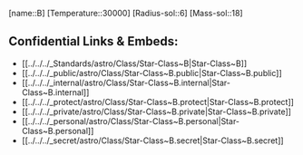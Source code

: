﻿---
confidential: public
isDeleted: false
isReadOnly: false
SpocWebEntityId: 28188
tags:
- astro/StarClass
type: StarClass
---

[name::B]
[Temperature::30000]
[Radius-sol::6]
[Mass-sol::18]




## Confidential Links & Embeds: 
- [[../../../_Standards/astro/Class/Star-Class~B|Star-Class~B]] 
- [[../../../_public/astro/Class/Star-Class~B.public|Star-Class~B.public]] 
- [[../../../_internal/astro/Class/Star-Class~B.internal|Star-Class~B.internal]] 
- [[../../../_protect/astro/Class/Star-Class~B.protect|Star-Class~B.protect]] 
- [[../../../_private/astro/Class/Star-Class~B.private|Star-Class~B.private]] 
- [[../../../_personal/astro/Class/Star-Class~B.personal|Star-Class~B.personal]] 
- [[../../../_secret/astro/Class/Star-Class~B.secret|Star-Class~B.secret]]

